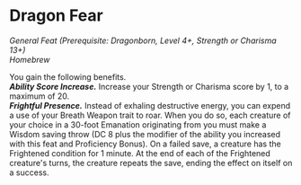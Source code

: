 # Dragon Fear
*General Feat (Prerequisite: Dragonborn, Level 4+, Strength or Charisma 13+)*  
*Homebrew*

You gain the following benefits.  
***Ability Score Increase.*** Increase your Strength or Charisma score by 1, to a maximum of 20.  
***Frightful Presence.*** Instead of exhaling destructive energy, you can expend a use of your Breath Weapon trait to roar. When you do so, each creature of your choice in a 30-foot Emanation originating from you must make a Wisdom saving throw (DC 8 plus the modifier of the ability you increased with this feat and Proficiency Bonus). On a failed save, a creature has the Frightened condition for 1 minute. At the end of each of the Frightened creature's turns, the creature repeats the save, ending the effect on itself on a success.